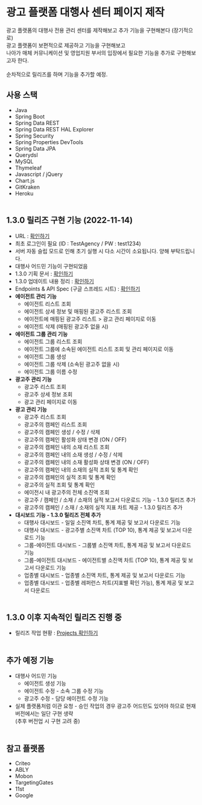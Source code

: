 # 광고 플랫폼 대행사 센터 페이지 제작

광고 플랫폼의 대행사 전용 관리 센터를 제작해보고 추가 기능을 구현해본다 (장기적으로) </br>
광고 플랫폼이 보편적으로 제공하고 기능을 구현해보고 </br>
나아가 매체 커뮤니케이션 및 영업지원 부서의 입장에서 필요한 기능을 추가로 구현해보고자 한다. </br></br>
순차적으로 릴리즈를 하며 기능을 추가할 예정.

## 사용 스택

* Java
* Spring Boot
* Spring Data REST
* Spring Data REST HAL Explorer
* Spring Security
* Spring Properties DevTools
* Spring Data JPA
* Querydsl
* MySQL
* Thymeleaf
* Javascript / jQuery
* Chart.js
* GitKraken
* Heroku </br></br>

## 1.3.0 릴리즈 구현 기능 (2022-11-14)
- URL : <a href="https://cocoball-ad-agency-platform.herokuapp.com/" target='_blank'>확인하기</a>
- 최초 로그인이 필요 (ID : TestAgency / PW : test1234) 
- 서버 자동 슬립 모드로 인해 초기 실행 시 다소 시간이 소요됩니다. 양해 부탁드립니다.
- 대행사 어드민 기능이 구현되었음
- 1.3.0 기획 문서 : <a href="https://velog.io/@mrcocoball/221028%EA%B4%91%EA%B3%A0-%EA%B4%80%EB%A6%AC-%ED%94%8C%EB%9E%AB%ED%8F%BC-%EB%8C%80%ED%96%89%EC%82%AC-%EC%84%BC%ED%84%B0-%EC%A0%9C%EC%9E%91-431.3.0-%EB%B2%84%EC%A0%84-%EB%A6%B4%EB%A6%AC%EC%A6%88-%EA%B8%B0%ED%9A%8D" target='_blank'>확인하기</a>
- 1.3.0 업데이트 내용 정리 : <a href="https://velog.io/@mrcocoball/221027%EA%B4%91%EA%B3%A0-%EA%B4%80%EB%A6%AC-%ED%94%8C%EB%9E%AB%ED%8F%BC-%EB%8C%80%ED%96%89%EC%82%AC-%EC%84%BC%ED%84%B0-%EC%A0%9C%EC%9E%91-421.2.0-%EB%B2%84%EC%A0%84-%EB%A6%B4%EB%A6%AC%EC%A6%88-%EB%B0%B0%ED%8F%AC" target='_blank'>확인하기</a>
- Endpoints & API Spec (구글 스프레드 시트) : <a href="https://docs.google.com/spreadsheets/d/1-BwBfL-ueBmqHRt8ew1FzkCIftxCdYlsnspRv2GkSlk/edit#gid=2041215260" target='blank'>확인하기</a> 
- <b>에이전트 관리 기능</b>
   * 에이전트 리스트 조회
   * 에이전트 상세 정보 및 매핑된 광고주 리스트 조회
   * 에이전트에 매핑된 광고주 리스트 > 광고 관리 페이지로 이동
   * 에이전트 삭제 (매핑된 광고주 없을 시)
- <b>에이전트 그룹 관리 기능</b>
   * 에이전트 그룹 리스트 조회
   * 에이전트 그룹에 소속된 에이전트 리스트 조회 및 관리 페이지로 이동
   * 에이전트 그룹 생성
   * 에이전트 그룹 삭제 (소속된 광고주 없을 시)
   * 에이전트 그룹 이름 수정
- <b>광고주 관리 기능</b>
   * 광고주 리스트 조회
   * 광고주 상세 정보 조회
   * 광고 관리 페이지로 이동
- <b>광고 관리 기능</b>
   * 광고주 리스트 조회
   * 광고주의 캠페인 리스트 조회
   * 광고주의 캠페인 생성 / 수정 / 삭제
   * 광고주의 캠페인 활성화 상태 변경 (ON / OFF)
   * 광고주의 캠페인 내의 소재 리스트 조회
   * 광고주의 캠페인 내의 소재 생성 / 수정 / 삭제
   * 광고주의 캠페인 내의 소재 활성화 상태 변경 (ON / OFF)
   * 광고주의 캠페인 내의 소재의 실적 조회 및 통계 확인
   * 광고주의 캠페인의 실적 조회 및 통계 확인
   * 광고주의 실적 조회 및 통계 확인
   * 에이전시 내 광고주의 전체 소진액 조회
   * 광고주 / 캠페인 / 소재 / 소재의 실적 보고서 다운로드 기능 - 1.3.0 릴리즈 추가
   * 광고주의 캠페인 / 소재 / 소재의 실적 지표 차트 제공 - 1.3.0 릴리즈 추가
- <b>대시보드 기능 - 1.3.0 릴리즈 전체 추가</b>
   * 대행사 대시보드 - 일일 소진액 차트, 통계 제공 및 보고서 다운로드 기능
   * 대행사 대시보드 - 광고주별 소진액 차트 (TOP 10), 통계 제공 및 보고서 다운로드 기능
   * 그룹-에이전트 대시보드 - 그룹별 소진액 차트, 통계 제공 및 보고서 다운로드 기능
   * 그룹-에이전트 대시보드 - 에이전트별 소진액 차트 (TOP 10), 통계 제공 및 보고서 다운로드 기능
   * 업종별 대시보드 - 업종별 소진액 차트, 통계 제공 및 보고서 다운로드 기능
   * 업종별 대시보드 - 업종별 레퍼런스 차트(지표별 확인 가능), 통계 제공 및 보고서 다운로드 </br></br>
   
## 1.3.0 이후 지속적인 릴리즈 진행 중
- 릴리즈 작업 현황 : <a href="https://github.com/users/mrcocoball/projects/4/views/1" target='_blank'>Projects 확인하기</a> 
</br></br>

## 추가 예정 기능
* 대행사 어드민 기능
    * 에이전트 생성 기능
    * 에이전트 수정 - 소속 그룹 수정 기능
    * 광고주 수정 - 담당 에이전트 수정 기능
* 실제 플랫폼처럼 이관 요청 - 승인 작업의 경우 광고주 어드민도 있어야 하므로 현재 버전에서는 일단 구현 생략 </br>
  (추후 버전업 시 구현 고려 중) </br></br>

## 참고 플랫폼

* Criteo
* ABLY
* Mobon
* TargetingGates
* 11st
* Google
